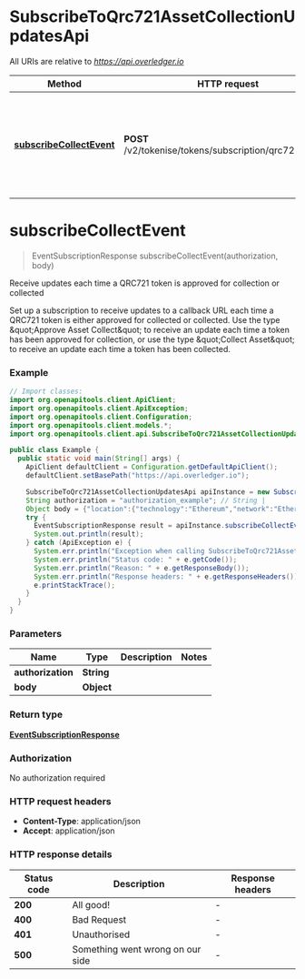 # SubscribeToQrc721AssetCollectionUpdatesApi

All URIs are relative to *https://api.overledger.io*

Method | HTTP request | Description
------------- | ------------- | -------------
[**subscribeCollectEvent**](SubscribeToQrc721AssetCollectionUpdatesApi.md#subscribeCollectEvent) | **POST** /v2/tokenise/tokens/subscription/qrc721/collect | Receive updates each time a QRC721 token is approved for collection or collected


<a name="subscribeCollectEvent"></a>
# **subscribeCollectEvent**
> EventSubscriptionResponse subscribeCollectEvent(authorization, body)

Receive updates each time a QRC721 token is approved for collection or collected

Set up a subscription to receive updates to a callback URL each time a QRC721 token is either approved for collected or collected. Use the type \&quot;Approve Asset Collect\&quot; to receive an update each time a token has been approved for collection, or use the type \&quot;Collect Asset\&quot; to receive an update each time a token has been collected.

### Example
```java
// Import classes:
import org.openapitools.client.ApiClient;
import org.openapitools.client.ApiException;
import org.openapitools.client.Configuration;
import org.openapitools.client.models.*;
import org.openapitools.client.api.SubscribeToQrc721AssetCollectionUpdatesApi;

public class Example {
  public static void main(String[] args) {
    ApiClient defaultClient = Configuration.getDefaultApiClient();
    defaultClient.setBasePath("https://api.overledger.io");

    SubscribeToQrc721AssetCollectionUpdatesApi apiInstance = new SubscribeToQrc721AssetCollectionUpdatesApi(defaultClient);
    String authorization = "authorization_example"; // String | 
    Object body = {"location":{"technology":"Ethereum","network":"Ethereum Goerli Testnet"},"callbackUrl":"https://eo2vmypzncjgeoi.m.pipedream.net","type":"Approve Asset Collect","requestDetails":{"tokenName":"QNTNFT"}}; // Object | 
    try {
      EventSubscriptionResponse result = apiInstance.subscribeCollectEvent(authorization, body);
      System.out.println(result);
    } catch (ApiException e) {
      System.err.println("Exception when calling SubscribeToQrc721AssetCollectionUpdatesApi#subscribeCollectEvent");
      System.err.println("Status code: " + e.getCode());
      System.err.println("Reason: " + e.getResponseBody());
      System.err.println("Response headers: " + e.getResponseHeaders());
      e.printStackTrace();
    }
  }
}
```

### Parameters

Name | Type | Description  | Notes
------------- | ------------- | ------------- | -------------
 **authorization** | **String**|  |
 **body** | **Object**|  |

### Return type

[**EventSubscriptionResponse**](EventSubscriptionResponse.md)

### Authorization

No authorization required

### HTTP request headers

 - **Content-Type**: application/json
 - **Accept**: application/json

### HTTP response details
| Status code | Description | Response headers |
|-------------|-------------|------------------|
**200** | All good! |  -  |
**400** | Bad Request |  -  |
**401** | Unauthorised |  -  |
**500** | Something went wrong on our side |  -  |

